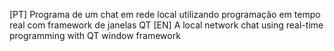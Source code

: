 [PT] Programa de um chat em rede local utilizando programação em tempo real com framework de janelas QT
[EN] A local network chat using real-time programming with QT window framework